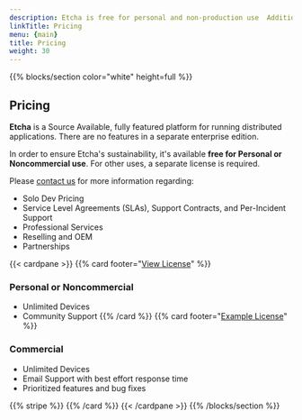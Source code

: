 ```yaml
---
description: Etcha is free for personal and non-production use  Additional licensing options and support are available.
linkTitle: Pricing
menu: {main}
title: Pricing
weight: 30
---
```


{{% blocks/section color="white" height=full %}}
## Pricing

**Etcha** is a Source Available, fully featured platform for running distributed applications.  There are no features in a separate enterprise edition.

In order to ensure Etcha's sustainability, it's available **free for Personal or Noncommercial use**.  For other uses, a separate license is required.

Please [contact us](mailto:info@candid.dev?subject=Etcha%20Pricing) for more information regarding:
- Solo Dev Pricing
- Service Level Agreements (SLAs), Support Contracts, and Per-Incident Support
- Professional Services
- Reselling and OEM
- Partnerships

{{< cardpane >}}
{{% card footer="<a href=https://github.com/candiddev/etcha/tree/main/LICENSE.md target=_blank>View License</a>" %}}
### Personal or Noncommercial

- Unlimited Devices
- Community Support
{{% /card %}}
{{% card footer="<a href=https://docs.google.com/document/d/e/2PACX-1vQ5geUQtfTk4jriMuRozLzUeEjhuasaqNk_MhP31LrQOINeNO1DYSKHVMoxPbDWrMadGvcelaUBXn00/pub target=_blank>Example License</a>" %}}
### Commercial

- Unlimited Devices
- Email Support with best effort response time
- Prioritized features and bug fixes

{{% stripe %}}
{{% /card %}}
{{< /cardpane >}}
{{% /blocks/section %}}
